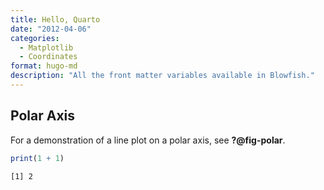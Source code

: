 ```yaml
---
title: Hello, Quarto
date: "2012-04-06"
categories:
  - Matplotlib
  - Coordinates
format: hugo-md
description: "All the front matter variables available in Blowfish."
---
```


## Polar Axis

For a demonstration of a line plot on a polar axis, see **?@fig-polar**.

``` r
print(1 + 1)
```

    [1] 2
